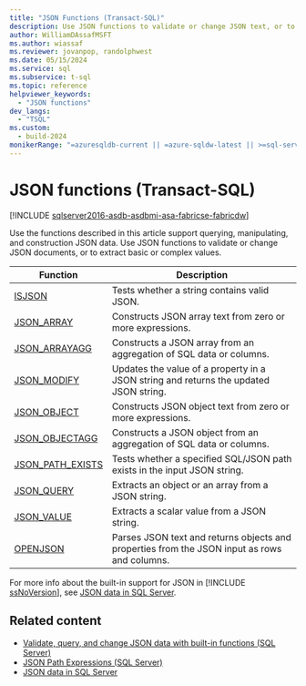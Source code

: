 ```yaml
---
title: "JSON Functions (Transact-SQL)"
description: Use JSON functions to validate or change JSON text, or to extract simple or complex values.
author: WilliamDAssafMSFT
ms.author: wiassaf
ms.reviewer: jovanpop, randolphwest
ms.date: 05/15/2024
ms.service: sql
ms.subservice: t-sql
ms.topic: reference
helpviewer_keywords:
  - "JSON functions"
dev_langs:
  - "TSQL"
ms.custom:
  - build-2024
monikerRange: "=azuresqldb-current || =azure-sqldw-latest || >=sql-server-2016 || >=sql-server-linux-2017 || =azuresqldb-mi-current || =fabric"
---
```

# JSON functions (Transact-SQL)

[!INCLUDE [sqlserver2016-asdb-asdbmi-asa-fabricse-fabricdw](../../includes/applies-to-version/sqlserver2016-asdb-asdbmi-asa-fabricse-fabricdw.md)]

Use the functions described in this article support querying, manipulating, and construction JSON data. Use JSON functions to validate or change JSON documents, or to extract basic or complex values.

|Function|Description|  
|--------------|-----------------|  
| [ISJSON](isjson-transact-sql.md) | Tests whether a string contains valid JSON. |  
| [JSON_ARRAY](json-array-transact-sql.md) | Constructs JSON array text from zero or more expressions. |
| [JSON_ARRAYAGG](json-arrayagg-transact-sql.md) | Constructs a JSON array from an aggregation of SQL data or columns. |
| [JSON_MODIFY](json-modify-transact-sql.md) | Updates the value of a property in a JSON string and returns the updated JSON string. |
| [JSON_OBJECT](json-object-transact-sql.md) | Constructs JSON object text from zero or more expressions. |
| [JSON_OBJECTAGG](json-objectagg-transact-sql.md) | Constructs a JSON object from an aggregation of SQL data or columns. |
| [JSON_PATH_EXISTS](json-path-exists-transact-sql.md) | Tests whether a specified SQL/JSON path exists in the input JSON string. |
| [JSON_QUERY](json-query-transact-sql.md) | Extracts an object or an array from a JSON string. |  
| [JSON_VALUE](json-value-transact-sql.md) | Extracts a scalar value from a JSON string. |
| [OPENJSON](openjson-transact-sql.md) | Parses JSON text and returns objects and properties from the JSON input as rows and columns. |

For more info about the built-in support for JSON in [!INCLUDE [ssNoVersion](../../includes/ssnoversion-md.md)], see [JSON data in SQL Server](../../relational-databases/json/json-data-sql-server.md).  

## Related content

- [Validate, query, and change JSON data with built-in functions (SQL Server)](../../relational-databases/json/validate-query-and-change-json-data-with-built-in-functions-sql-server.md)
- [JSON Path Expressions (SQL Server)](../../relational-databases/json/json-path-expressions-sql-server.md)
- [JSON data in SQL Server](../../relational-databases/json/json-data-sql-server.md)
